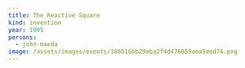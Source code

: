 ```yaml
---
title: The Reactive Square
kind: invention
year: 1995
persons:
  - john-maeda
image: /assets/images/events/186516bb29eba2f4d476059aea5eed74.png
---
```

